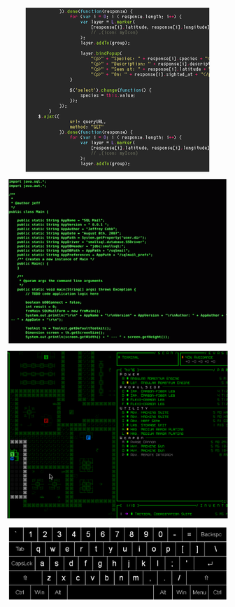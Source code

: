 <p align="center"><img src="https://github.com/oxygen51/oxygen51/blob/main/1.gif" alt="Bt">
<p align="center"><img src="https://github.com/oxygen51/oxygen51/blob/main/3.gif" alt="Bt">
<p align="center"><img src="https://github.com/oxygen51/oxygen51/blob/main/2.gif" alt="Bt">
<p align="center"><img src="https://github.com/oxygen51/oxygen51/blob/main/4.gif" alt="Bt">
